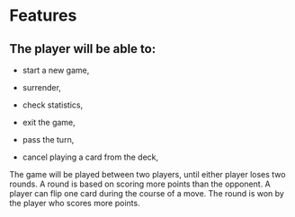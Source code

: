 # Features

## The player will be able to:

* start a new game,

* surrender,

* check statistics,

* exit the game,

* pass the turn,

* cancel playing a card from the deck,

The game will be played between two players, until either player loses two rounds. 
A round is based on scoring more points than the opponent. 
A player can flip one card during the course of a move. The round is won by the player who scores more points.
